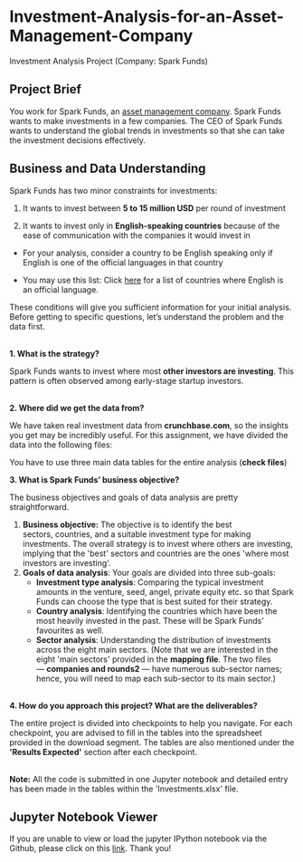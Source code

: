 # Investment-Analysis-for-an-Asset-Management-Company
Investment Analysis Project (Company: Spark Funds)


## Project Brief

You work for Spark Funds, an [asset management company](http://www.wallstreetmojo.com/what-is-asset-management-company-amc/). Spark Funds wants to make investments in a few companies. The CEO of Spark Funds wants to understand the global trends in investments so that she can take the investment decisions effectively.

## Business and Data Understanding

Spark Funds has two minor constraints for investments:

1.  It wants to invest between **5 to 15 million USD** per round of investment
    
2.  It wants to invest only in **English-speaking countries** because of the ease of communication with the companies it would invest in
    

-   For your analysis, consider a country to be English speaking only if English is one of the official languages in that country
    
-   You may use this list: Click [here](https://en.wikipedia.org/wiki/List_of_territorial_entities_where_English_is_an_official_language) for a list of countries where English is an official language.
    

These conditions will give you sufficient information for your initial analysis. Before getting to specific questions, let’s understand the problem and the data first.<br><br>

**1\. What is the strategy?**

Spark Funds wants to invest where most **other investors are investing**. This pattern is often observed among early-stage startup investors.<br><br>

**2\. Where did we get the data from?** 

We have taken real investment data from **crunchbase.com**, so the insights you get may be incredibly useful. For this assignment, we have divided the data into the following files:

You have to use three main data tables for the entire analysis (**check files**)<br>

**3\. What is Spark Funds’ business objective?**

The business objectives and goals of data analysis are pretty straightforward.

1.  **Business objective:** The objective is to identify the best sectors, countries, and a suitable investment type for making investments. The overall strategy is to invest where others are investing, implying that the 'best' sectors and countries are the ones 'where most investors are investing'.
2.  **Goals of data analysis**: Your goals are divided into three sub-goals:
    -   **Investment type analysis**: Comparing the typical investment amounts in the venture, seed, angel, private equity etc. so that Spark Funds can choose the type that is best suited for their strategy.
    -   **Country analysis**: Identifying the countries which have been the most heavily invested in the past. These will be Spark Funds’ favourites as well.
    -   **Sector analysis**: Understanding the distribution of investments across the eight main sectors. (Note that we are interested in the eight 'main sectors' provided in the **mapping file**. The two files — **companies and rounds2** — have numerous sub-sector names; hence, you will need to map each sub-sector to its main sector.)<br><br>

**4\. How do you approach this project? What are the deliverables?**

The entire project is divided into checkpoints to help you navigate. For each checkpoint, you are advised to fill in the tables into the spreadsheet provided in the download segment. The tables are also mentioned under the **'Results Expected'** section after each checkpoint. <br><br>

**Note:** All the code is submitted in one Jupyter notebook and detailed entry has been made in the tables within the 'Investments.xlsx' file.

## Jupyter Notebook Viewer
If you are unable to view or load the jupyter IPython notebook via the Github, please click on this [link](https://nbviewer.jupyter.org/github/ChaitanyaC22/Investment-Analysis-for-an-Asset-Management-Company/blob/chai_main/Investment_Assignment.ipynb).
Thank you!

